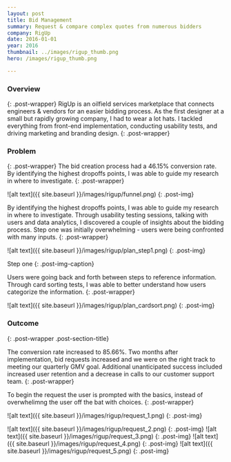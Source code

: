 ```yaml
---
layout: post
title: Bid Management
summary: Request & compare complex quotes from numerous bidders
company: RigUp
date: 2016-01-01
year: 2016
thumbnail: ../images/rigup_thumb.png
hero: /images/rigup_thumb.png

---
```

### Overview
{: .post-wrapper}
RigUp is an oilfield services marketplace that connects engineers & vendors for an easier bidding process. As the first designer at a small but rapidly growing company, I had to wear a lot hats. I tackled everything from front-end implementation, conducting usability tests, and driving marketing and branding design.
{: .post-wrapper}

### Problem
{: .post-wrapper}
The bid creation process had a 46.15% conversion rate. By identifying the highest dropoffs points, I was able to guide my research in where to investigate. 
{: .post-wrapper}

![alt text]({{ site.baseurl }}/images/rigup/funnel.png)
{: .post-img}

By identifying the highest dropoffs points, I was able to guide my research in where to investigate. Through usability testing sessions, talking with users and data analytics, I discovered a couple of insights about the bidding process. Step one was initially overwhelming - users were being confronted with many inputs.
{: .post-wrapper}

![alt text]({{ site.baseurl }}/images/rigup/plan_step1.png)
{: .post-img}

Step one
{: .post-img-caption}

Users were going back and forth between steps to reference information.
Through card sorting tests, I was able to better understand how users categorize the information.
{: .post-wrapper}

![alt text]({{ site.baseurl }}/images/rigup/plan_cardsort.png)
{: .post-img}


### Outcome
{: .post-wrapper .post-section-title}

The conversion rate increased to 85.66%. Two months after implementation, bid requests increased and we were on the right track to meeting our quarterly GMV goal. Additional unanticipated success included increased user retention and a decrease in calls to our customer support team.
{: .post-wrapper}

To begin the request the user is prompted with the basics, instead of overwhelimng the user off the bat with choices.
{: .post-wrapper}

![alt text]({{ site.baseurl }}/images/rigup/request_1.png)
{: .post-img}





![alt text]({{ site.baseurl }}/images/rigup/request_2.png)
{: .post-img}
![alt text]({{ site.baseurl }}/images/rigup/request_3.png)
{: .post-img}
![alt text]({{ site.baseurl }}/images/rigup/request_4.png)
{: .post-img}
![alt text]({{ site.baseurl }}/images/rigup/request_5.png)
{: .post-img}
